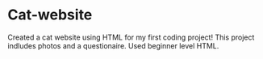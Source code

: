 # Cat-website
Created a cat website using HTML for my first coding project!
This project indludes photos and a questionaire. 
Used beginner level HTML.

